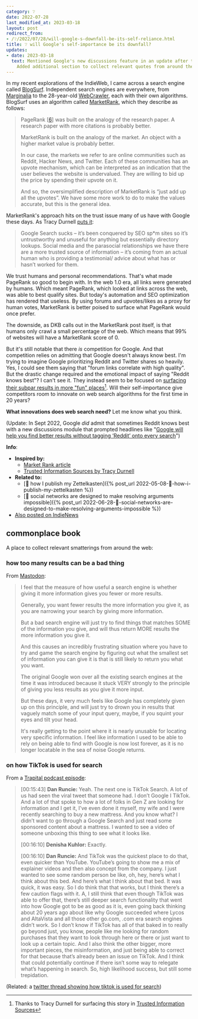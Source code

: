 ```yaml
---
category: ❔
date: 2022-07-28
last_modified_at: 2023-03-18
layout: post
redirect_from:
- /❔/2022/07/28/will-google-s-downfall-be-its-self-reliance.html
title: ❔ will Google's self-importance be its downfall?
updates:
- date: 2023-03-18
  text: Mentioned Google's new discussions feature in an update after the conclusion.
    Added additional section to collect relevant quotes from around the web.
---
```


In my recent explorations of the IndieWeb, I came across a search engine called [BlogSurf](https://blogsurf.io/about). Independent search engines are everywhere, from [Marginalia](https://search.marginalia.nu/) to the 28-year-old [WebCrawler](https://www.webcrawler.com/), each with their own algorithms. BlogSurf uses an algorithm called [MarketRank](https://dkb.io/post/market-rank), which they describe as follows:

> PageRank [[6](http://ilpubs.stanford.edu:8090/422/1/1999-66.pdf)] was built on the analogy of the research paper. A research paper with more citations is probably better.
>  
> MarketRank is built on the analogy of the market. An object with a higher market value is probably better.
>  
> In our case, the markets we refer to are online communities such as Reddit, Hacker News, and Twitter. Each of these communities has an upvote mechanism, which can be interpreted as an indication that the user believes the website is undervalued. They are willing to bid up the price by spending their upvote on it.
>  
> And so, the oversimplified description of MarketRank is “just add up all the upvotes”. We have some more work to do to make the values accurate, but this is the general idea.

MarketRank's approach hits on the trust issue many of us have with Google these days. As Tracy Durnell [puts it](https://tracydurnell.com/2022/07/20/trusted-information-sources/):
> Google Search sucks – it’s been conquered by SEO sp*m sites so it’s untrustworthy and unuseful for anything but essentially directory lookups. Social media and the parasocial relationships we have there are a more trusted source of information – it’s coming from an actual human who is providing a testimonial/ advice about what has or hasn’t worked for them.

We trust humans and personal recommendations. That's what made PageRank so good to begin with. In the web 1.0 era, all links were generated by humans. Which meant PageRank, which looked at links across the web, was able to best qualify sites. But today's automation and SEO optimization has rendered that useless. By using forums and upvotes/likes as a proxy for human votes, MarketRank is better poised to surface what PageRank would once prefer.

The downside, as DKB calls out in the MarketRank post itself, is that humans only crawl a small percentage of the web. Which means that 99% of websites will have a MarketRank score of 0. 

But it's still notable that there _is_ competition for Google. And that competition relies on admitting that Google doesn't always know best. I'm trying to imagine Google prioritizing Reddit and Twitter shares so heavily. Yes, I could see them saying that "forum links correlate with high quality". But the drastic change required and the emotional impact of saying "Reddit knows best"? I can't see it. They instead seem to be focused on [surfacing their subpar results in more "fun" places](https://www.businessinsider.com/nearly-half-genz-use-tiktok-instagram-over-google-search-2022-7)[^1]. Will their self-importance give competitors room to innovate on web search algorithms for the first time in 20 years?

**What innovations does web search need?** Let me know what you think.

(Update: In Sept 2022, Google _did_ admit that sometimes Reddit knows best with a new discussions module that prompted headlines like "[Google will help you find better results without tagging ‘Reddit’ onto every search](https://www.theverge.com/2022/9/28/23377358/google-search-reddit-discussions-forums-results)")

[^1]: Thanks to Tracy Durnell for surfacing this story in [Trusted Information Sources](https://tracydurnell.com/2022/07/20/trusted-information-sources/)

**Info**:
- **Inspired by:**
	- [Market Rank article](https://dkb.io/post/market-rank)
	- [Trusted Information Sources by Tracy Durnell](https://tracydurnell.com/2022/07/20/trusted-information-sources/)
- **Related to:**
	- [🌳 how I publish my Zettelkasten]({% post_url 2022-05-08-🌳-how-i-publish-my-zettelkasten %})
	- [🌰 social networks are designed to make resolving arguments impossible]({% post_url 2022-06-28-🌰-social-networks-are-designed-to-make-resolving-arguments-impossible %})
- <a href="https://news.indieweb.org/en" class="u-syndication">Also posted on IndieNews</a>

## commonplace book
A place to collect relevant smatterings from around the web:

### how too many results can be a bad thing
From [Mastodon](https://mastodon.social/@WAHa_06x36/108749699838234522):
> I feel that the measure of how useful a search engine is whether giving it more information gives you fewer or more results.
>  
> Generally, you want fewer results the more information you give it, as you are narrowing your search by giving more information.
>  
> But a bad search engine will just try to find things that matches SOME of the information you give, and will thus return MORE results the more information you give it. 
> 
> And this causes an incredibly frustrating situation where you have to try and game the search engine by figuring out what the smallest set of information you can give it is that is still likely to return you what you want.
>  
> The original Google won over all the existing search engines at the time it was introduced because it stuck VERY strongly to the principle of giving you less results as you give it more input.
>  
> But these days, it very much feels like Google has completely given up on this principle, and will just try to drown you in results that vaguely match some of your input query, maybe, if you squint your eyes and tilt your head.
>  
> It's really getting to the point where it is nearly unusable for locating very specific information. I feel like information I used to be able to rely on being able to find with Google is now lost forever, as it is no longer locatable in the sea of noise Google returns.

### on how TikTok is used for search
From a [Trapital podcast episode](https://trapital.co/2022/09/09/tiktok-wants-to-takeover-will-it-succeed/):
> [00:15:43] **Dan Runcie:** Yeah. The next one is TikTok Search. A lot of us had seen the viral tweet that someone had. I don’t Google I TikTok. And a lot of that spoke to how a lot of folks in Gen Z are looking for information and I get it, I’ve even done it myself, my wife and I were recently searching to buy a new mattress. And you know what? I didn’t want to go through a Google Search and just read some sponsored content about a mattress. I wanted to see a video of someone unboxing this thing to see what it looks like. 
>  
> [00:16:10] **Denisha Kuhlor:** Exactly. 
>  
> [00:16:10] **Dan Runcie:** And TikTok was the quickest place to do that, even quicker than YouTube. YouTube’s going to show me a mix of explainer videos and then also concept from the company. I just wanted to see some random person be like, oh, hey, here’s what I think about this bed. And here’s what I think about that bed. It was quick, it was easy. So I do think that that works, but I think there’s a few caution flags with it. A, I still think that even though TikTok was able to offer that, there’s still deeper search functionality that went into how Google got to be as good as it is, even going back thinking about 20 years ago about like why Google succeeded where Lycos and AltaVista and all those other go.com, .com era search engines didn’t work. So I don’t know if TikTok has all of that baked in to really go beyond just, you know, people like me looking for random purchases that they want to look through here or there or just want to look up a certain topic. And I also think the other bigger, more important pieces, the misinformation, and just being able to correct for that because that’s already been an issue on TikTok. And I think that could potentially continue if there isn’t some way to relegate what’s happening in search. So, high likelihood success, but still some trepidation.

(Related: a [twitter thread showing how tiktok is used for search](https://twitter.com/AdriSheares/status/1557885461154111490))